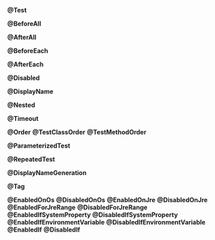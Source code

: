 <b>@Test</b>

<b>@BeforeAll</b>

<b>@AfterAll</b>

<b>@BeforeEach</b>

<b>@AfterEach</b>

<b>@Disabled</b>

<b>@DisplayName</b>

<b>@Nested</b>

<b>@Timeout</b>

<b>@Order</b>
<b>@TestClassOrder</b>
<b>@TestMethodOrder</b>

<b>@ParameterizedTest</b>

<b>@RepeatedTest</b>

<b>@DisplayNameGeneration</b>

<b>@Tag</b>

<b>@EnabledOnOs</b>
<b>@DisabledOnOs</b>
<b>@EnabledOnJre</b>
<b>@DisabledOnJre</b>
<b>@EnabledForJreRange</b>
<b>@DisabledForJreRange</b>
<b>@EnabledIfSystemProperty</b>
<b>@DisabledIfSystemProperty</b>
<b>@EnabledIfEnvironmentVariable</b>
<b>@DisabledIfEnvironmentVariable</b>
<b>@EnabledIf</b>
<b>@DisabledIf</b>
